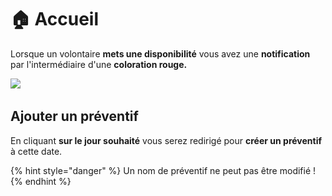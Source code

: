 # 🏠 Accueil

Lorsque un volontaire **mets une disponibilité** vous avez une **notification** par l'intermédiaire d'une **coloration rouge.**

![](<../.gitbook/assets/Capture d’écran 2022-06-24 à 00.41.43.png>)

## Ajouter un préventif

En cliquant **sur le jour souhaité** vous serez redirigé pour **créer un préventif** à cette date.

{% hint style="danger" %}
Un nom de préventif ne peut pas être modifié !
{% endhint %}
